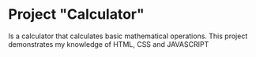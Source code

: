 # Project "Calculator"
Is a calculator that calculates basic mathematical operations. This project demonstrates my knowledge of HTML, CSS and JAVASCRIPT
